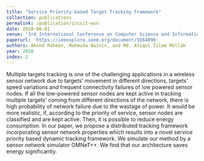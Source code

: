 ```yaml
---
title: "Service Priority-based Target Tracking Framework"
collection: publications
permalink: /publication/iccsit-wsn
date: 2010-06-01
venue: '3rd International Conference on Computer Science and Information Technology (ICCSIT)'
paperurl: 'https://ieeexplore.ieee.org/document/5564096'
authors: Akond Rahman, Mahmuda Naznin, and Md. Atiqul Islam Mollah
year: 2010
index: 2
--- 
```

Multiple targets tracking is one of the challenging applications in a wireless sensor network due to targets' movement in different directions, targets' speed variations and frequent connectivity failures of low powered sensor nodes. If all the low-powered sensor nodes are kept active in tracking multiple targets' coming from different directions of the network, there is high probability of network failure due to the wastage of power. It would be more realistic, if, according to the priority of service, sensor nodes are classified and are kept active. Then, it is possible to reduce energy consumption. In our paper, we propose a distributed tracking framework incorporating sensor network properties which results into a novel service priority based dynamic tracking framework. We simulate our method by a sensor network simulator OMNeT++. We find that our architecture saves energy significantly.


